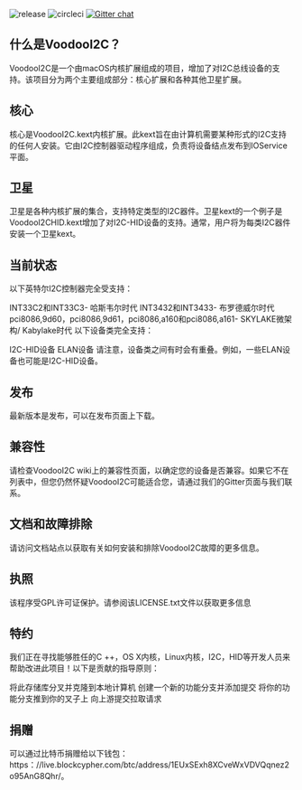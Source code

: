 ![release](https://img.shields.io/github/release/alexandred/VoodooI2C.svg) ![circleci](https://circleci.com/gh/alexandred/VoodooI2C.svg?style=shield&circle-token=:circle-token) [![Gitter chat](https://img.shields.io/gitter/room/nwjs/nw.js.svg?colorB=ed1965)](https://gitter.im/alexandred/VoodooI2C)

## 什么是VoodooI2C？
VoodooI2C是一个由macOS内核扩展组成的项目，增加了对I2C总线设备的支持。该项目分为两个主要组成部分：核心扩展和各种其他卫星扩展。

## 核心
核心是VoodooI2C.kext内核扩展。此kext旨在由计算机需要某种形式的I2C支持的任何人安装。它由I2C控制器驱动程序组成，负责将设备结点发布到IOService平面。

## 卫星
卫星是各种内核扩展的集合，支持特定类型的I2C器件。卫星kext的一个例子是VoodooI2CHID.kext增加了对I2C-HID设备的支持。通常，用户将为每类I2C器件安装一个卫星kext。

## 当前状态
以下英特尔I2C控制器完全受支持：

INT33C2和INT33C3- 哈斯韦尔时代
INT3432和INT3433- 布罗德威尔时代
pci8086,9d60，pci8086,9d61，pci8086,a160和pci8086,a161- SKYLAKE微架构/ Kabylake时代
以下设备类完全支持：

I2C-HID设备
ELAN设备
请注意，设备类之间有时会有重叠。例如，一些ELAN设备也可能是I2C-HID设备。

## 发布
最新版本是发布，可以在发布页面上下载。

## 兼容性
请检查VoodooI2C wiki上的兼容性页面，以确定您的设备是否兼容。如果它不在列表中，但您仍然怀疑VoodooI2C可能适合您，请通过我们的Gitter页面与我们联系。

## 文档和故障排除
请访问文档站点以获取有关如何安装和排除VoodooI2C故障的更多信息。

## 执照
该程序受GPL许可证保护。请参阅该LICENSE.txt文件以获取更多信息

## 特约
我们正在寻找能够胜任的C ++，OS X内核，Linux内核，I2C，HID等开发人员来帮助改进此项目！以下是贡献的指导原则：

将此存储库分叉并克隆到本地计算机
创建一个新的功能分支并添加提交
将你的功能分支推到你的叉子上
向上游提交拉取请求
## 捐赠
可以通过比特币捐赠给以下钱包：https：//live.blockcypher.com/btc/address/1EUxSExh8XCveWxVDVQqnez2o95AnG8Qhr/。
